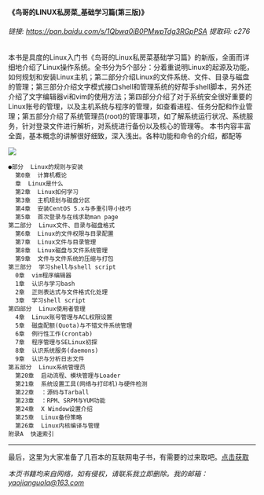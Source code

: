 #### 《鸟哥的LINUX私房菜_基础学习篇(第三版)》




###### 链接: https://pan.baidu.com/s/1Qbwa0iB0PMwpTdg3RGpPSA 提取码: c276


本书是具度的Linux入门书《鸟哥的Linux私房菜基础学习篇》的新版，全面而详细地介绍了Linux操作系统。全书分为5个部分：分着重说明Linux的起源及功能，如何规划和安装Linux主机；第二部分介绍Linux的文件系统、文件、目录与磁盘的管理；第三部分介绍文字模式接口shell和管理系统的好帮手shell脚本，另外还介绍了文字编辑器vi和vim的使用方法；第四部分介绍了对于系统安全很好重要的Linux账号的管理，以及主机系统与程序的管理，如查看进程、任务分配和作业管理；第五部分介绍了系统管理员(root)的管理事项，如了解系统运行状况、系统服务，针对登录文件进行解析，对系统进行备份以及核心的管理等。
本书内容丰富全面，基本概念的讲解很好细致，深入浅出。各种功能和命令的介绍，都配等


    
![](https://img2020.cnblogs.com/blog/2193560/202101/2193560-20210102205849015-367931343.png)


```
●部分  Linux的规则与安装
  第0章  计算机概论
  章  Linux是什么
  第2章  Linux如何学习
  第3章  主机规划与磁盘分区
  第4章  安装CentOS 5.x与多重引导小技巧
  第5章  首次登录与在线求助man page
第二部分  Linux文件、目录与磁盘格式
  第6章  Linux的文件权限与目录配置
  第7章  Linux文件与目录管理
  第8章  Linux磁盘与文件系统管理
  第9章  文件与文件系统的压缩与打包
第三部分  学习shell与shell script
  0章  vim程序编辑器
  1章  认识与学习bash
  2章  正则表达式与文件格式化处理
  3章  学习shell script
第四部分  Linux使用者管理
  4章  Linux账号管理与ACL权限设置
  5章  磁盘配额(Quota)与不错文件系统管理
  6章  例行性工作(crontab)
  7章  程序管理与SELinux初探
  8章  认识系统服务(daemons)
  9章  认识与分析日志文件
第五部分  Linux系统管理员
  第20章  启动流程、模块管理与Loader
  第21章  系统设置工具(网络与打印机)与硬件检测
  第22章  ：源码与Tarball
  第23章  ：RPM、SRPM与YUM功能
  第24章  X Window设置介绍
  第25章  Linux备份策略
  第26章  Linux内核编译与管理
附录A  快速索引
```



***

最后，这里为大家准备了几百本的互联网电子书，有需要的过来取吧。[点击获取](https://mp.weixin.qq.com/s/dFqVQ2qJxvQ0YrIlPISJuw)

*本页书籍均来自网络，如有侵权，请联系我立即删除。我的邮箱：yaojianguolq@163.com*



